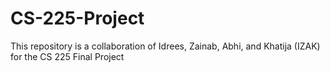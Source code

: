 # CS-225-Project
This repository is a collaboration of Idrees, Zainab, Abhi, and Khatija (IZAK) for the CS 225 Final Project
